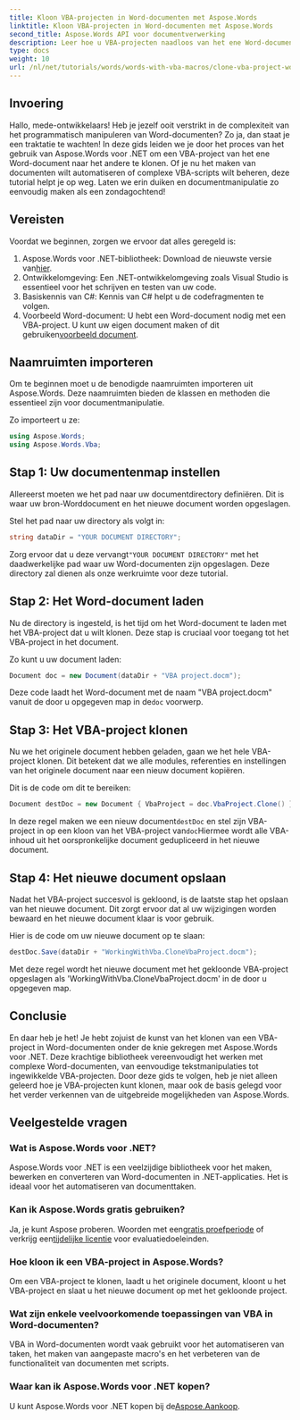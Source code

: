 ```yaml
---
title: Kloon VBA-projecten in Word-documenten met Aspose.Words
linktitle: Kloon VBA-projecten in Word-documenten met Aspose.Words
second_title: Aspose.Words API voor documentverwerking
description: Leer hoe u VBA-projecten naadloos van het ene Word-document naar het andere kunt klonen met Aspose.Words voor .NET. Deze stapsgewijze tutorial leidt u door de installatie.
type: docs
weight: 10
url: /nl/net/tutorials/words/words-with-vba-macros/clone-vba-project-word-document/
---
```

## Invoering

Hallo, mede-ontwikkelaars! Heb je jezelf ooit verstrikt in de complexiteit van het programmatisch manipuleren van Word-documenten? Zo ja, dan staat je een traktatie te wachten! In deze gids leiden we je door het proces van het gebruik van Aspose.Words voor .NET om een VBA-project van het ene Word-document naar het andere te klonen. Of je nu het maken van documenten wilt automatiseren of complexe VBA-scripts wilt beheren, deze tutorial helpt je op weg. Laten we erin duiken en documentmanipulatie zo eenvoudig maken als een zondagochtend!

## Vereisten

Voordat we beginnen, zorgen we ervoor dat alles geregeld is:

1.  Aspose.Words voor .NET-bibliotheek: Download de nieuwste versie van[hier](https://releases.aspose.com/words/net/).
2. Ontwikkelomgeving: Een .NET-ontwikkelomgeving zoals Visual Studio is essentieel voor het schrijven en testen van uw code.
3. Basiskennis van C#: Kennis van C# helpt u de codefragmenten te volgen.
4.  Voorbeeld Word-document: U hebt een Word-document nodig met een VBA-project. U kunt uw eigen document maken of dit gebruiken[voorbeeld document](https://github.com/aspose-words/Aspose.Words-for-.NET/raw/99ba2a2d8b5d650deb40106225f383376b8b4bc6/Examples/Data/VBA%20project.docm).

## Naamruimten importeren

Om te beginnen moet u de benodigde naamruimten importeren uit Aspose.Words. Deze naamruimten bieden de klassen en methoden die essentieel zijn voor documentmanipulatie.

Zo importeert u ze:

```csharp
using Aspose.Words;
using Aspose.Words.Vba;
```

## Stap 1: Uw documentenmap instellen

Allereerst moeten we het pad naar uw documentdirectory definiëren. Dit is waar uw bron-Worddocument en het nieuwe document worden opgeslagen.

Stel het pad naar uw directory als volgt in:

```csharp
string dataDir = "YOUR DOCUMENT DIRECTORY";
```

 Zorg ervoor dat u deze vervangt`"YOUR DOCUMENT DIRECTORY"` met het daadwerkelijke pad waar uw Word-documenten zijn opgeslagen. Deze directory zal dienen als onze werkruimte voor deze tutorial.

## Stap 2: Het Word-document laden

Nu de directory is ingesteld, is het tijd om het Word-document te laden met het VBA-project dat u wilt klonen. Deze stap is cruciaal voor toegang tot het VBA-project in het document.

Zo kunt u uw document laden:

```csharp
Document doc = new Document(dataDir + "VBA project.docm");
```

 Deze code laadt het Word-document met de naam "VBA project.docm" vanuit de door u opgegeven map in de`doc` voorwerp.

## Stap 3: Het VBA-project klonen

Nu we het originele document hebben geladen, gaan we het hele VBA-project klonen. Dit betekent dat we alle modules, referenties en instellingen van het originele document naar een nieuw document kopiëren.

Dit is de code om dit te bereiken:

```csharp
Document destDoc = new Document { VbaProject = doc.VbaProject.Clone() };
```

 In deze regel maken we een nieuw document`destDoc` en stel zijn VBA-project in op een kloon van het VBA-project van`doc`Hiermee wordt alle VBA-inhoud uit het oorspronkelijke document gedupliceerd in het nieuwe document.

## Stap 4: Het nieuwe document opslaan

Nadat het VBA-project succesvol is gekloond, is de laatste stap het opslaan van het nieuwe document. Dit zorgt ervoor dat al uw wijzigingen worden bewaard en het nieuwe document klaar is voor gebruik.

Hier is de code om uw nieuwe document op te slaan:

```csharp
destDoc.Save(dataDir + "WorkingWithVba.CloneVbaProject.docm");
```

Met deze regel wordt het nieuwe document met het gekloonde VBA-project opgeslagen als 'WorkingWithVba.CloneVbaProject.docm' in de door u opgegeven map.

## Conclusie

En daar heb je het! Je hebt zojuist de kunst van het klonen van een VBA-project in Word-documenten onder de knie gekregen met Aspose.Words voor .NET. Deze krachtige bibliotheek vereenvoudigt het werken met complexe Word-documenten, van eenvoudige tekstmanipulaties tot ingewikkelde VBA-projecten. Door deze gids te volgen, heb je niet alleen geleerd hoe je VBA-projecten kunt klonen, maar ook de basis gelegd voor het verder verkennen van de uitgebreide mogelijkheden van Aspose.Words.

## Veelgestelde vragen

### Wat is Aspose.Words voor .NET?  
Aspose.Words voor .NET is een veelzijdige bibliotheek voor het maken, bewerken en converteren van Word-documenten in .NET-applicaties. Het is ideaal voor het automatiseren van documenttaken.

### Kan ik Aspose.Words gratis gebruiken?  
 Ja, je kunt Aspose proberen. Woorden met een[gratis proefperiode](https://releases.aspose.com/) of verkrijg een[tijdelijke licentie](https://purchase.aspose.com/temporary-license/) voor evaluatiedoeleinden.

### Hoe kloon ik een VBA-project in Aspose.Words?  
Om een VBA-project te klonen, laadt u het originele document, kloont u het VBA-project en slaat u het nieuwe document op met het gekloonde project.

### Wat zijn enkele veelvoorkomende toepassingen van VBA in Word-documenten?  
VBA in Word-documenten wordt vaak gebruikt voor het automatiseren van taken, het maken van aangepaste macro's en het verbeteren van de functionaliteit van documenten met scripts.

### Waar kan ik Aspose.Words voor .NET kopen?  
 U kunt Aspose.Words voor .NET kopen bij de[Aspose.Aankoop](https://purchase.aspose.com/buy).